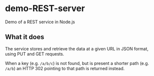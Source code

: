 # demo-REST-server
Demo of a REST service in Node.js

What it does
------------
The service stores and retrieve the data at a given URL in JSON format, using PUT and GET requests.

When a key (e.g. `/a/b/c`) is not found, but is present a shorter path (e.g. `/a/b`) an HTTP 302 pointing to that path is returned instead.
